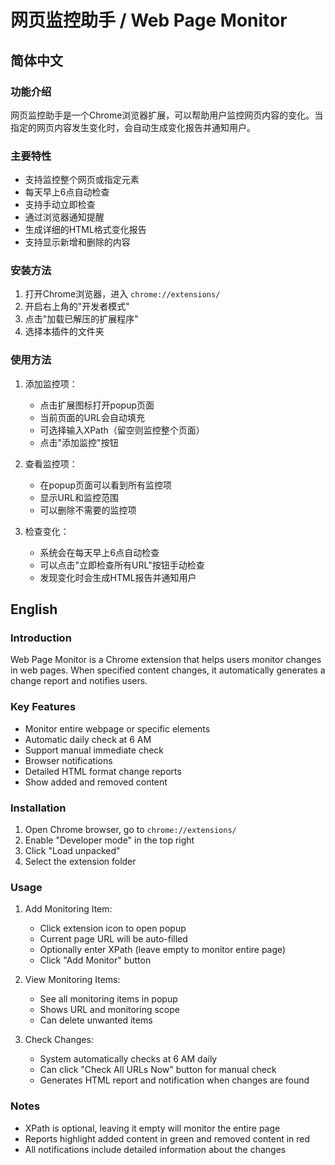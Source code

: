 # 网页监控助手 / Web Page Monitor

## 简体中文

### 功能介绍
网页监控助手是一个Chrome浏览器扩展，可以帮助用户监控网页内容的变化。当指定的网页内容发生变化时，会自动生成变化报告并通知用户。

### 主要特性
- 支持监控整个网页或指定元素
- 每天早上6点自动检查
- 支持手动立即检查
- 通过浏览器通知提醒
- 生成详细的HTML格式变化报告
- 支持显示新增和删除的内容

### 安装方法
1. 打开Chrome浏览器，进入 `chrome://extensions/`
2. 开启右上角的"开发者模式"
3. 点击"加载已解压的扩展程序"
4. 选择本插件的文件夹

### 使用方法
1. 添加监控项：
   - 点击扩展图标打开popup页面
   - 当前页面的URL会自动填充
   - 可选择输入XPath（留空则监控整个页面）
   - 点击"添加监控"按钮

2. 查看监控项：
   - 在popup页面可以看到所有监控项
   - 显示URL和监控范围
   - 可以删除不需要的监控项

3. 检查变化：
   - 系统会在每天早上6点自动检查
   - 可以点击"立即检查所有URL"按钮手动检查
   - 发现变化时会生成HTML报告并通知用户

## English

### Introduction
Web Page Monitor is a Chrome extension that helps users monitor changes in web pages. When specified content changes, it automatically generates a change report and notifies users.

### Key Features
- Monitor entire webpage or specific elements
- Automatic daily check at 6 AM
- Support manual immediate check
- Browser notifications
- Detailed HTML format change reports
- Show added and removed content

### Installation
1. Open Chrome browser, go to `chrome://extensions/`
2. Enable "Developer mode" in the top right
3. Click "Load unpacked"
4. Select the extension folder

### Usage
1. Add Monitoring Item:
   - Click extension icon to open popup
   - Current page URL will be auto-filled
   - Optionally enter XPath (leave empty to monitor entire page)
   - Click "Add Monitor" button

2. View Monitoring Items:
   - See all monitoring items in popup
   - Shows URL and monitoring scope
   - Can delete unwanted items

3. Check Changes:
   - System automatically checks at 6 AM daily
   - Can click "Check All URLs Now" button for manual check
   - Generates HTML report and notification when changes are found

### Notes
- XPath is optional, leaving it empty will monitor the entire page
- Reports highlight added content in green and removed content in red
- All notifications include detailed information about the changes 